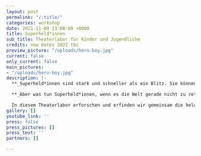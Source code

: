 ```yaml
---
layout: post
permalink: "/:title/"
categories: workshop
date: 2021-11-09 23:00:00 +0000
title: Superheld*innen
sub_title: Theaterlabor für Kinder und Jugendliche
credits: new dates 2022 tbc
preview_picture: "/uploads/hero-boy.jpg"
current: false
only_current: false
main_pictures:
- "/uploads/hero-boy.jpg"
description: |-
  **_Superheld*innen sind stark und schneller als ein Blitz. Sie können Gedanken lesen oder durch Wände sehen. Sie können fliegen oder von Hochhaus zu Hochhaus springen. Ihr Mission: die Menschen und die Welt zu retten. Mit ihren spektakulären Outfits sind sie unverkennbar! Und dann gibt es noch diese Bösewichte, die ihnen immer wieder in die Quere kommen._**

  **_Aber was tun Superheld*innen, wenn es die Welt gerade nicht zu retten gibt? Und was ist wohl ihr Lieblingsessen? Und können sie eigentlich auch Schnupfen bekommen?_**

  In diesem Theaterlabor erforschen und erfinden wir gemeinsam die heldenhaften Abenteuer deines*_r ganz persönlichen Superheld*_in. Du wirst deine eigene Superkraft entdecken, gestaltest dir deine eigene Maske und schon kann die Welt gerettet werden.
gallery: []
youtube_link: ''
press: false
press_pictures: []
press_text: ''
partners: []

---
```

